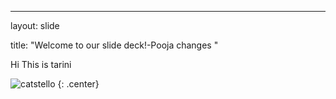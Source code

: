 ---
layout: slide

title: "Welcome to our slide deck!-Pooja changes "


Hi This is tarini

![catstello](https://octodex.github.com/images/catstello.png)
{: .center}

